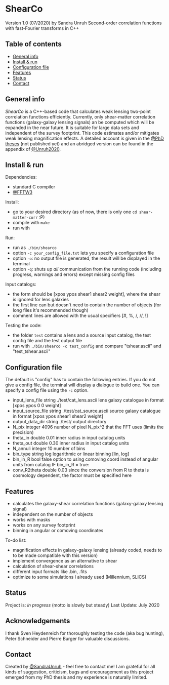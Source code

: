 # ShearCo
Version 1.0 (07/2020) by Sandra Unruh
Second-order correlation functions with fast-Fourier transforms in C++

## Table of contents
* [General info](#general-info)
* [Install & run](#install-and-run)
* [Configuration file](#configuration-file)
* [Features](#features)
* [Status](#status)
* [Contact](#contact)

## General info
_ShearCo_ is a C++-based code that calculates weak lensing two-point correlation functions efficiently. Currently, only shear-matter correlation functions (galaxy-galaxy lensing signals) an be computed which will be expanded in the near future. It is suitable for large data sets and independent of the survey footprint. This code estimates and/or mitigates weak lensing magnification effects. A detailed account is given in the [@PhD theses](.) (not published yet) and an abridged version can be found in the appendix of [@Unruh2020](https://ui.adsabs.harvard.edu/abs/2020A%26A...638A..96U/abstract).


## Install & run
Dependencies:
* standard C compiler
* [@FFTW3](http://www.fftw.org)

Install:
* go to your desired directory (as of now, there is only one `cd shear-matter-corr` :P)
* compile with `make`
* run with 

Run:
* run as `./bin/shearco`
* option `-c your_config_file.txt` lets you specify a configuration file
* option `-o`: no output file is generated, the result will be displayed in the terminal
* option `-q`: shuts up _all_ communication from the running code (including progress, warnings and errors) except missing config files 

Input catalogs:
* the form should be [xpos ypos shear1 shear2 weight], where the shear is ignored for lens galaxies
* the first line can but doesn't need to contain the number of objects (for long files it's recommended though)
* comment lines are allowed with the usual specifiers [#, %, /, //, !]

Testing the code:
* the folder `test` contains a lens and a source input catalog, the test config file and the test output file
* run with `./bin/shearco -c test_config` and compare "tshear.ascii" and "test_tshear.ascii"


## Configuration file
The default is "config" has to contain the following entries. If you do not give a config file, the terminal will display a dialogue to build one. You can specify a config file using the `-c` option.

* input_lens_file     string   ./test/cat_lens.ascii   lens galaxy catalogue in format [xpos ypos 0 0 weight]
* input_source_file   string   ./test/cat_source.ascii source galaxy catalogue in format [xpos ypos shear1 shear2 weight]
* output_data_dir     string   ./test/                 output directory
* N_pix               integer  4096                    number of pixel N_pix^2 that the FFT uses (limits the precision)
* theta_in            double   0.01                    inner radius in input catalog units
* theta_out           double   0.30                    inner radius in input catalog units
* N_annuli            integer  10                      number of bins
* bin_type            string   log                     logarithmic or linear binning [lin, log]
* bin_in_R            bool     false                   option to using comoving coord instead of angular units from catalog
IF bin_in_R = true:
* conv_R2theta        double   0.03                    since the conversion from R to theta is cosmology dependent, the factor must be specified here


## Features
* calculates the galaxy-shear correlation functions (galaxy-galaxy lensing signal)
* independent on the number of objects
* works with masks
* works on any survey footprint
* binning in angular or comoving coordinates

To-do list:
* magnification effects in galaxy-galaxy lensing (already coded, needs to to be made compatible with this version)
* implement convergence as an alternative to shear
* calculation of shear-shear correlations
* different input formats like .bin, .fits
* optimize to some simulations I already used (Millennium, SLICS)


## Status
Project is: _in progress_ (motto is slowly but steady)
Last Update: July 2020


## Acknowledgements
I thank Sven Heydenreich for thoroughly testing the code (aka bug hunting), Peter Schneider and Pierre Burger for valuable discussions. 

## Contact
Created by [@SandraUnruh](sandra.unruh@uni-bonn.de) - feel free to contact me!
I am grateful for all kinds of suggestion, criticism, bugs and encouragement as this project emerged from my PhD thesis and my experience is naturally limited.